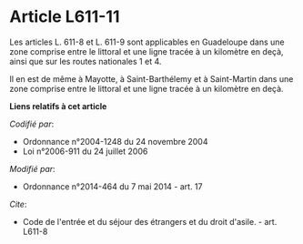 # Article L611-11

Les articles L. 611-8 et L. 611-9 sont applicables en Guadeloupe dans une zone comprise entre le littoral et une ligne tracée
à un kilomètre en deçà, ainsi que sur les routes nationales 1 et 4. 

Il en est de même à Mayotte, à Saint-Barthélemy et à Saint-Martin dans une zone comprise entre le littoral et une ligne
tracée à un kilomètre en deçà.

**Liens relatifs à cet article**

_Codifié par_:

  - Ordonnance n°2004-1248 du 24 novembre 2004
  - Loi n°2006-911 du 24 juillet 2006

_Modifié par_:

  - Ordonnance n°2014-464 du 7 mai 2014 - art. 17

_Cite_:

  - Code de l'entrée et du séjour des étrangers et du droit d'asile. - art. L611-8
